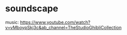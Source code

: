 # soundscape

music:
https://www.youtube.com/watch?v=vMboypSkj3c&ab_channel=TheStudioGhibliCollection
